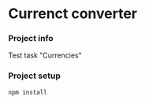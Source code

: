 # Currenct converter

### Project info
Test task "Currencies"

### Project setup
```
npm install
```
